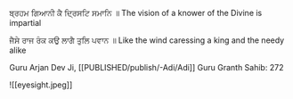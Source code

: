 ਬ੍ਰਹਮ ਗਿਆਨੀ ਕੈ ਦ੍ਰਿਸਟਿ ਸਮਾਨਿ ॥ 
The vision of a knower of the Divine is impartial 

ਜੈਸੇ ਰਾਜ ਰੰਕ ਕਉ ਲਾਗੈ ਤੁਲਿ ਪਵਾਨ ॥ 
Like the wind caressing a king and the needy alike 

Guru Arjan Dev Ji, [[PUBLISHED/publish/-Adi/Adi]] Guru Granth Sahib: 272

![[eyesight.jpeg]]